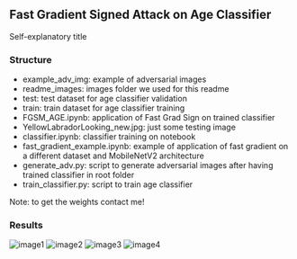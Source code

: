 ## Fast Gradient Signed Attack on Age Classifier
Self-explanatory title

### Structure
- example_adv_img: example of adversarial images
- readme_images: images folder we used for this readme
- test: test dataset for age classifier validation
- train: train dataset for age classifier training
- FGSM_AGE.ipynb: application of Fast Grad Sign on trained classifier
- YellowLabradorLooking_new.jpg: just some testing image
- classifier.ipynb: classifier training on notebook
- fast_gradient_example.ipynb: example of application of fast gradient on a different dataset and MobileNetV2 architecture
- generate_adv.py: script to generate adversarial images after having trained classifier in root folder
- train_classifier.py: script to train age classifier

Note: to get the weights contact me!

### Results
![image1](https://github.com/miki998/FastGradSignedM_Attack/tree/master/readme_images/img1.png)
![image2](https://github.com/miki998/FastGradSignedM_Attack/tree/master/readme_images/img2.png)
![image3](https://github.com/miki998/FastGradSignedM_Attack/tree/master/readme_images/img3.png)
![image4](https://github.com/miki998/FastGradSignedM_Attack/tree/master/readme_images/img4.png)
